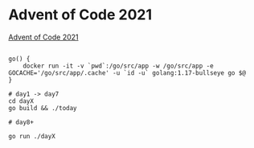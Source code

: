 # Advent of Code 2021

[Advent of Code 2021](https://adventofcode.com/2021)

```shell

go() {
    docker run -it -v `pwd`:/go/src/app -w /go/src/app -e GOCACHE='/go/src/app/.cache' -u `id -u` golang:1.17-bullseye go $@
}

# day1 -> day7
cd dayX
go build && ./today

# day8+

go run ./dayX
```